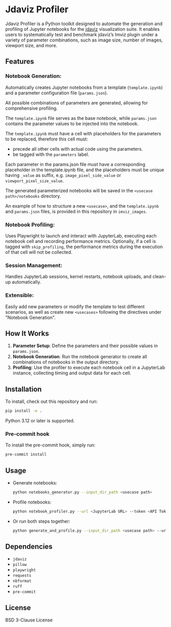 # Jdaviz Profiler

Jdaviz Profiler is a Python toolkit designed to automate the generation and profiling of Jupyter notebooks for the [jdaviz](https://github.com/spacetelescope/jdaviz) visualization suite. It enables users to systematically test and benchmark jdaviz’s Imviz plugin under a variety of parameter combinations, such as image size, number of images, viewport size, and more.


## Features

### Notebook Generation:

Automatically creates Jupyter notebooks from a template (`template.ipynb`) and a parameter configuration file (`params.json`).

All possible combinations of parameters are generated, allowing for comprehensive profiling.

The `template.ipynb` file serves as the base notebook, while `params.json` contains the parameter values to be injected into the notebook.

The `template.ipynb` must have a cell with placeholders for the parameters to be replaced, therefore this cell must:
- precede all other cells with actual code using the parameters.
- be tagged with the `parameters` label.

Each parameter in the params.json file must have a corresponding placeholder in the template.ipynb file, and the placeholders must be unique having `_value` as suffix, e.g. `image_pixel_side_value` or `viewport_pixel_size_value`.

The generated parameterized notebooks will be saved in the `<usecase path>/notebooks` directory.

An example of how to structure a new `<usecase>`, and the `template.ipynb` and `params.json` files, is provided in this repository in `imviz_images`.

### Notebook Profiling:

Uses Playwright to launch and interact with JupyterLab, executing each notebook cell and recording performance metrics.
Optionally, if a cell is tagged with `skip_profiling`, the performance metrics during the execution of that cell will not be collected.

### Session Management:

Handles JupyterLab sessions, kernel restarts, notebook uploads, and clean-up automatically.

### Extensible:

Easily add new parameters or modify the template to test different scenarios, as well as create new `<usecases>` following the directives under "Notebook Generation".


## How It Works

1. **Parameter Setup**: Define the parameters and their possible values in `params.json`.
2. **Notebook Generation**: Run the notebook generator to create all combinations of notebooks in the output directory.
3. **Profiling**: Use the profiler to execute each notebook cell in a JupyterLab instance, collecting timing and output data for each cell.


## Installation

To install, check out this repository and run:

```bash
pip install -e .
```

Python 3.12 or later is supported.


### Pre-commit hook

To install the pre-commit hook, simply run:
```bash
pre-commit install
```


## Usage

- Generate notebooks:
    ```bash
    python notebooks_generator.py --input_dir_path <usecase path>
    ```
- Profile notebooks:
    ```bash
    python notebook_profiler.py --url <JupyterLab URL> --token <API Token> --kernel_name <kernel name> --nb_input_path <notebook path>
    ```
- Or run both steps together:
    ```bash
    python generate_and_profile.py --input_dir_path <usecase path> --url <JupyterLab URL> --token <API Token> --kernel_name <kernel name>
    ```


## Dependencies

- `jdaviz`
- `pillow`
- `playwright`
- `requests`
- `nbformat`
- `ruff`
- `pre-commit`


## License

BSD 3-Clause License
